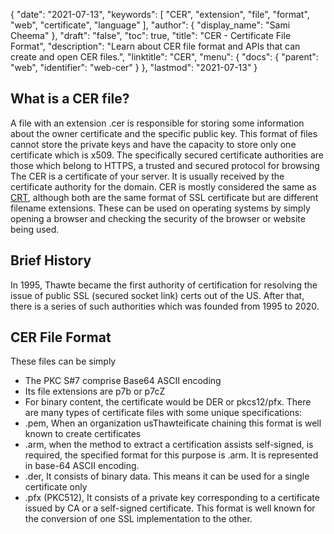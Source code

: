 {
  "date": "2021-07-13",
  "keywords": [
    "CER",
    "extension",
    "file",
    "format",
    "web",
    "certificate",
    "language"
  ],
  "author": {
    "display_name": "Sami Cheema"
  },
  "draft": "false",
  "toc": true,
  "title": "CER - Certificate File Format",
  "description": "Learn about CER file format and APIs that can create and open CER files.",
  "linktitle": "CER",
  "menu": {
    "docs": {
      "parent": "web",
      "identifier": "web-cer"
    }
  },
  "lastmod": "2021-07-13"
}

## What is a CER file? ##

A file with an extension .cer is responsible for storing some information about the owner certificate and the specific public key. This format of files cannot store the private keys and have the capacity to store only one certificate which is x509. The specifically secured certificate authorities are those which belong to HTTPS, a trusted and secured protocol for browsing  
The CER is a certificate of your server. It is usually received by the certificate authority for the domain. CER is mostly considered the same as [CRT](/web/crt/), although both are the same format of SSL certificate but are different filename extensions. 
These can be used on operating systems by simply opening a browser and checking the security of the browser or website being used.

## Brief History ##

In 1995, Thawte became the first authority of certification for resolving the issue of public SSL (secured socket link) certs out of the US. After that, there is a series of such authorities which was founded from 1995 to 2020.

## CER File Format ##

These files can be simply
*	The PKC S#7 comprise Base64 ASCII encoding
*	Its file extensions are p7b or p7cZ
*	For binary content, the certificate would be DER or pkcs12/pfx.
There are many types of certificate files with some unique specifications:
*	.pem, When an organization usThawteificate chaining this format is well known to create certificates
*	.arm, when the method to extract a certification assists self-signed, is required, the specified format for this purpose is .arm. It is represented in base-64 ASCII encoding.
*	.der, It consists of binary data. This means it can be used for a single certificate only
*	.pfx (PKC512), It consists of a private key corresponding to a certificate issued by CA or a self-signed certificate. This format is well known for the conversion of one SSL implementation to the other.

